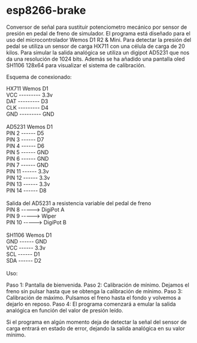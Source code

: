 # esp8266-brake
Conversor de señal para sustituir potenciometro mecánico por sensor de presión en pedal de freno de simulador. El programa está diseñado para el uso del microcontrolador Wemos D1 R2 & Mini. Para detectar la presión del pedal se utiliza un sensor de carga HX711 con una célula de carga de 20 kilos. Para simular la salida analógica se utiliza un digipot AD5231 que nos da una resolución de 1024 bits. Además se ha añadido una pantalla oled SH1106 128x64 para visualizar el sistema de calibración.

Esquema de conexionado:

HX711         Wemos D1<br>
VCC --------- 3.3v<br>
DAT --------- D3<br>
CLK --------- D4<br>
GND --------- GND<br>
<br>
AD5231        Wemos D1<br>
PIN 2  ------ D5<br>
PIN 3  ------ D7<br>
PIN 4  ------ D6<br>
PIN 5  ------ GND<br>
PIN 6  ------ GND<br>
PIN 7  ------ GND<br>
PIN 11 ------ 3.3v<br>
PIN 12 ------ 3.3v<br>
PIN 13 ------ 3.3v<br>
PIN 14 ------ D8<br>
<br>
Salida del AD5231 a resistencia variable del pedal de freno<br>
PIN 8  -----> DigiPot A<br>
PIN 9  -----> Wiper<br>
PIN 10 -----> DigiPot B<br>
<br>
SH1106      Wemos D1<br>
GND  ------ GND<br>
VCC  ------ 3.3v<br>
SCL  ------ D1<br>
SDA  ------ D2<br>
<br>
Uso:

Paso 1: Pantalla de bienvenida.
Paso 2: Calibración de mínimo. Dejamos el freno sin pulsar hasta que se obtenga la calibración de mínimo.
Paso 3: Calibración de máximo. Pulsamos el freno hasta el fondo y volvemos a dejarlo en reposo.
Paso 4: El programa comenzará a emular la salida analógica en función del valor de presión leído.

Si el programa en algún momento deja de detectar la señal del sensor de carga entrará en estado de error, dejando la salida analógica en su valor mínimo.
